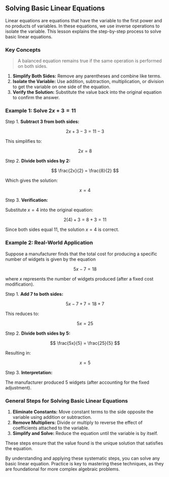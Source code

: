 ## Solving Basic Linear Equations

Linear equations are equations that have the variable to the first power and no products of variables. In these equations, we use inverse operations to isolate the variable. This lesson explains the step-by-step process to solve basic linear equations.

### Key Concepts

> A balanced equation remains true if the same operation is performed on both sides.

1. **Simplify Both Sides:** Remove any parentheses and combine like terms. 
2. **Isolate the Variable:** Use addition, subtraction, multiplication, or division to get the variable on one side of the equation.
3. **Verify the Solution:** Substitute the value back into the original equation to confirm the answer.

### Example 1: Solve $2x + 3 = 11$

Step 1. **Subtract 3 from both sides:**

$$
2x + 3 - 3 = 11 - 3
$$

This simplifies to:

$$
2x = 8
$$

Step 2. **Divide both sides by 2:**

$$
\frac{2x}{2} = \frac{8}{2}
$$

Which gives the solution:

$$
x = 4
$$

Step 3. **Verification:**

Substitute $x = 4$ into the original equation:

$$
2(4) + 3 = 8 + 3 = 11
$$

Since both sides equal 11, the solution $x = 4$ is correct.

### Example 2: Real-World Application

Suppose a manufacturer finds that the total cost for producing a specific number of widgets is given by the equation

$$
5x - 7 = 18
$$

where $x$ represents the number of widgets produced (after a fixed cost modification).

Step 1. **Add 7 to both sides:**

$$
5x - 7 + 7 = 18 + 7
$$

This reduces to:

$$
5x = 25
$$

Step 2. **Divide both sides by 5:**

$$
\frac{5x}{5} = \frac{25}{5}
$$

Resulting in:

$$
x = 5
$$

Step 3. **Interpretation:**

The manufacturer produced 5 widgets (after accounting for the fixed adjustment).

### General Steps for Solving Basic Linear Equations

1. **Eliminate Constants:** Move constant terms to the side opposite the variable using addition or subtraction.
2. **Remove Multipliers:** Divide or multiply to reverse the effect of coefficients attached to the variable.
3. **Simplify and Solve:** Reduce the equation until the variable is by itself.

These steps ensure that the value found is the unique solution that satisfies the equation.

By understanding and applying these systematic steps, you can solve any basic linear equation. Practice is key to mastering these techniques, as they are foundational for more complex algebraic problems.